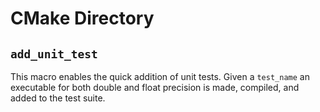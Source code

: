 # CMake Directory

## `add_unit_test`

This macro enables the quick addition of unit tests. Given a `test_name` an executable for both double and float precision is made, compiled, and added to the test suite.
